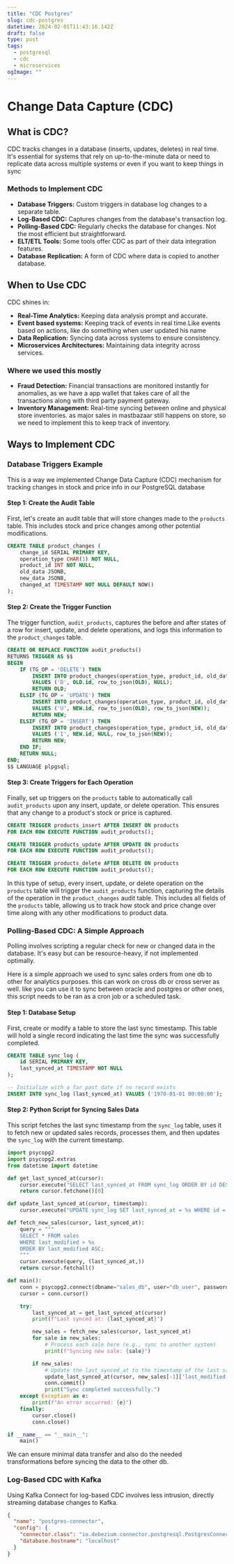 ```yaml
---
title: "CDC Postgres"
slug: cdc-postgres
datetime: 2024-02-01T11:43:16.142Z
draft: false
type: post
tags:
  - postgresql
  - cdc
  - microservices
ogImage: ""
---
```


# Change Data Capture (CDC)

## What is CDC?

CDC tracks changes in a database (inserts, updates, deletes) in real time. It's essential for systems that rely on up-to-the-minute data or need to replicate data across multiple systems or even if you want to keep things in sync

### Methods to Implement CDC

- **Database Triggers:** Custom triggers in database log changes to a separate table.
- **Log-Based CDC:** Captures changes from the database's transaction log.
- **Polling-Based CDC:** Regularly checks the database for changes. Not the most efficient but straightforward.
- **ELT/ETL Tools:** Some tools offer CDC as part of their data integration features.
- **Database Replication:** A form of CDC where data is copied to another database.

## When to Use CDC

CDC shines in:
- **Real-Time Analytics:** Keeping data analysis prompt and accurate.
- **Event based systems:** Keeping track of events in real time.Like events based on actions, like do something when user updated his name
- **Data Replication:** Syncing data across systems to ensure consistency.
- **Microservices Architectures:** Maintaining data integrity across services.

### Where we used this mostly

- **Fraud Detection:** Financial transactions are monitored instantly for anomalies, as we have a app wallet that takes care of all the transactions along with third party payment gateway.
- **Inventory Management:** Real-time syncing between online and physical store inventories. as major sales in mastbazaar still happens on store, so we need to implement this to keep track of inventory.

## Ways to Implement CDC

### Database Triggers Example

This is a way we implemented Change Data Capture (CDC) mechanism for tracking changes in stock and price info in our PostgreSQL database

#### Step 1: Create the Audit Table

First, let's create an audit table that will store changes made to the `products` table. This includes stock and price changes among other potential modifications.

```sql
CREATE TABLE product_changes (
    change_id SERIAL PRIMARY KEY,
    operation_type CHAR(1) NOT NULL,
    product_id INT NOT NULL,
    old_data JSONB,
    new_data JSONB,
    changed_at TIMESTAMP NOT NULL DEFAULT NOW()
);
```

#### Step 2: Create the Trigger Function

The trigger function, `audit_products`, captures the before and after states of a row for insert, update, and delete operations, and logs this information to the `product_changes` table.

```sql
CREATE OR REPLACE FUNCTION audit_products()
RETURNS TRIGGER AS $$
BEGIN
    IF (TG_OP = 'DELETE') THEN
        INSERT INTO product_changes(operation_type, product_id, old_data, new_data)
        VALUES ('D', OLD.id, row_to_json(OLD), NULL);
        RETURN OLD;
    ELSIF (TG_OP = 'UPDATE') THEN
        INSERT INTO product_changes(operation_type, product_id, old_data, new_data)
        VALUES ('U', NEW.id, row_to_json(OLD), row_to_json(NEW));
        RETURN NEW;
    ELSIF (TG_OP = 'INSERT') THEN
        INSERT INTO product_changes(operation_type, product_id, old_data, new_data)
        VALUES ('I', NEW.id, NULL, row_to_json(NEW));
        RETURN NEW;
    END IF;
    RETURN NULL;
END;
$$ LANGUAGE plpgsql;
```

#### Step 3: Create Triggers for Each Operation

Finally, set up triggers on the `products` table to automatically call `audit_products` upon any insert, update, or delete operation. This ensures that any change to a product's stock or price is captured.

```sql
CREATE TRIGGER products_insert AFTER INSERT ON products
FOR EACH ROW EXECUTE FUNCTION audit_products();

CREATE TRIGGER products_update AFTER UPDATE ON products
FOR EACH ROW EXECUTE FUNCTION audit_products();

CREATE TRIGGER products_delete AFTER DELETE ON products
FOR EACH ROW EXECUTE FUNCTION audit_products();
```

In this type of setup, every insert, update, or delete operation on the `products` table will trigger the `audit_products` function, capturing the details of the operation in the `product_changes` audit table. This includes all fields of the `products` table, allowing us to track how stock and price change over time along with any other modifications to product data.

### Polling-Based CDC: A Simple Approach

Polling involves scripting a regular check for new or changed data in the database. It's easy but can be resource-heavy, if not implemented optimally.

Here is a simple approach we used to sync sales orders from one db to other for analytics purposes. this can work on cross db or cross server as well. like you can use it to sync between oracle and postgres or other ones, this script needs to be ran as a cron job or a scheduled task.

#### Step 1: Database Setup

First, create or modify a table to store the last sync timestamp. This table will hold a single record indicating the last time the sync was successfully completed.

```sql
CREATE TABLE sync_log (
    id SERIAL PRIMARY KEY,
    last_synced_at TIMESTAMP NOT NULL
);

-- Initialize with a far past date if no record exists
INSERT INTO sync_log (last_synced_at) VALUES ('1970-01-01 00:00:00');
```

#### Step 2: Python Script for Syncing Sales Data

This script fetches the last sync timestamp from the `sync_log` table, uses it to fetch new or updated sales records, processes them, and then updates the `sync_log` with the current timestamp.

```python
import psycopg2
import psycopg2.extras
from datetime import datetime

def get_last_synced_at(cursor):
    cursor.execute("SELECT last_synced_at FROM sync_log ORDER BY id DESC LIMIT 1;")
    return cursor.fetchone()[0]

def update_last_synced_at(cursor, timestamp):
    cursor.execute("UPDATE sync_log SET last_synced_at = %s WHERE id = 1;", (timestamp,))

def fetch_new_sales(cursor, last_synced_at):
    query = """
    SELECT * FROM sales
    WHERE last_modified > %s
    ORDER BY last_modified ASC;
    """
    cursor.execute(query, (last_synced_at,))
    return cursor.fetchall()

def main():
    conn = psycopg2.connect(dbname="sales_db", user="db_user", password="db_pass", host="db_host")
    cursor = conn.cursor()

    try:
        last_synced_at = get_last_synced_at(cursor)
        print(f"Last synced at: {last_synced_at}")

        new_sales = fetch_new_sales(cursor, last_synced_at)
        for sale in new_sales:
            # Process each sale here (e.g., sync to another system)
            print(f"Syncing new sale: {sale}")

        if new_sales:
            # Update the last_synced_at to the timestamp of the last sale processed
            update_last_synced_at(cursor, new_sales[-1]['last_modified'])
            conn.commit()
            print("Sync completed successfully.")
    except Exception as e:
        print(f"An error occurred: {e}")
    finally:
        cursor.close()
        conn.close()

if __name__ == "__main__":
    main()
```

We can ensure minimal data transfer and also do the needed transformations before syncing the data to the other db.


### Log-Based CDC with Kafka

Using Kafka Connect for log-based CDC involves less intrusion, directly streaming database changes to Kafka.

```json
{
  "name": "postgres-connector",
  "config": {
    "connector.class": "io.debezium.connector.postgresql.PostgresConnector",
    "database.hostname": "localhost"
  }
}
```